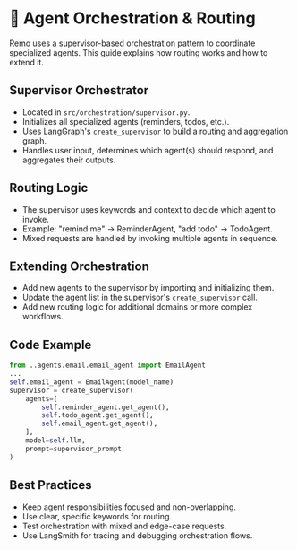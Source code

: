 # 🤖 Agent Orchestration & Routing

Remo uses a supervisor-based orchestration pattern to coordinate specialized agents. This guide explains how routing works and how to extend it.

## Supervisor Orchestrator

- Located in `src/orchestration/supervisor.py`.
- Initializes all specialized agents (reminders, todos, etc.).
- Uses LangGraph's `create_supervisor` to build a routing and aggregation graph.
- Handles user input, determines which agent(s) should respond, and aggregates their outputs.

## Routing Logic

- The supervisor uses keywords and context to decide which agent to invoke.
- Example: "remind me" → ReminderAgent, "add todo" → TodoAgent.
- Mixed requests are handled by invoking multiple agents in sequence.

## Extending Orchestration

- Add new agents to the supervisor by importing and initializing them.
- Update the agent list in the supervisor's `create_supervisor` call.
- Add new routing logic for additional domains or more complex workflows.

## Code Example

```python
from ..agents.email.email_agent import EmailAgent
...
self.email_agent = EmailAgent(model_name)
supervisor = create_supervisor(
    agents=[
        self.reminder_agent.get_agent(),
        self.todo_agent.get_agent(),
        self.email_agent.get_agent(),
    ],
    model=self.llm,
    prompt=supervisor_prompt
)
```

## Best Practices

- Keep agent responsibilities focused and non-overlapping.
- Use clear, specific keywords for routing.
- Test orchestration with mixed and edge-case requests.
- Use LangSmith for tracing and debugging orchestration flows.
